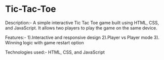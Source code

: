 # Tic-Tac-Toe

Description:- A simple interactive Tic Tac Toe game built using HTML, CSS, and JavaScript. It allows two players to play the game on the same device.

Features:- 1).Interactive and responsive design
          2).Player vs Player mode
          3). Winning logic with game restart option
          
Technologies used:-  HTML, CSS, and JavaScript
